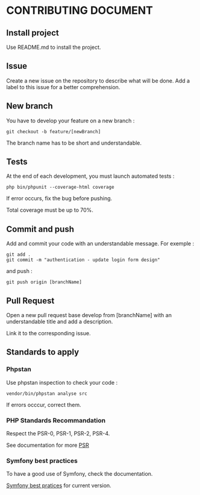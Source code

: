 # CONTRIBUTING DOCUMENT

## Install project
Use README.md to install the project.

## Issue
Create a new issue on the repository to describe what will be done. Add a label to this issue for a better comprehension.

## New branch
You have to develop your feature on a new branch :

```
git checkout -b feature/[newBranch]
```

The branch name has to be short and understandable.

## Tests
At the end of each development, you must launch automated tests :

```
php bin/phpunit --coverage-html coverage
```
If error occurs, fix the bug before pushing.

Total coverage must be up to 70%.

## Commit and push
Add and commit your code with an understandable message. For exemple :

```
git add .
git commit -m "authentication - update login form design"
```

and push :
```
git push origin [branchName]
```

## Pull Request
Open a new pull request base develop from [branchName] with an understandable title and add a description. 

Link it to the corresponding issue.

## Standards to apply
### Phpstan 

Use phpstan inspection to check your code :

```
vendor/bin/phpstan analyse src
```

If errors occcur, correct them.

### PHP Standards Recommandation

Respect the PSR-0, PSR-1, PSR-2, PSR-4.

See documentation for more [PSR](https://www.php-fig.org/psr/)

### Symfony best practices

To have a good use of Symfony, check the documentation.

[Symfony best pratices](https://symfony.com/doc/current/index.html) for current version.

